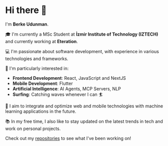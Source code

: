 # Hi there 👋

I'm **Berke Udunman**.

🎓 I'm currently a MSc Student at **İzmir Institute of Technology (IZTECH)** and currently working at **Eteration**.

💻 I'm passionate about software development, with experience in various technologies and frameworks.

🌱 I'm particularly interested in:

- **Frontend Development**: React, JavaScript and NextJS
- **Mobile Development**: Flutter
- **Artificial Intelligence**: AI Agents, MCP Servers, NLP
- **Surfing**: Catching waves whenever I can 🏄

🚀 I aim to integrate and optimize web and mobile technologies with machine learning applications in the future.

📚 In my free time, I also like to stay updated on the latest trends in tech and work on personal projects.

Check out my [repositories](https://github.com/brkeudunman) to see what I've been working on!
